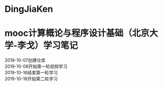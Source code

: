 # DingJiaKen
mooc计算概论与程序设计基础（北京大学-李戈）学习笔记
====
2019-10-07创建仓库<br>
2019-10-08开始第一轮视频学习<br>
2019-10-16结束第一轮学习<br>
2019-10-18开始第二轮学习
